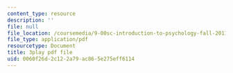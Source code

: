 ```yaml
---
content_type: resource
description: ''
file: null
file_location: /coursemedia/9-00sc-introduction-to-psychology-fall-2011/0060f26d2c122a79ac865e275eff6114_-cK1og4ElKE.pdf
file_type: application/pdf
resourcetype: Document
title: 3play pdf file
uid: 0060f26d-2c12-2a79-ac86-5e275eff6114
---
```

